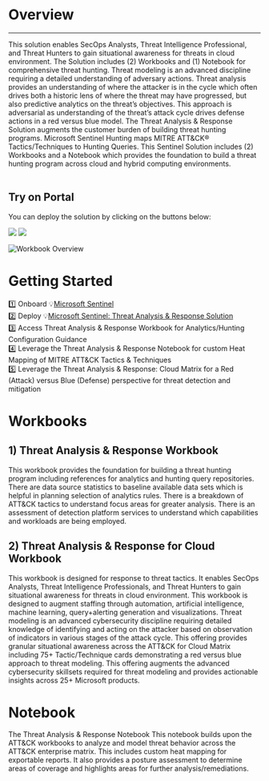 # Overview
---
This solution enables SecOps Analysts, Threat Intelligence Professional, and Threat Hunters to gain situational awareness for threats in cloud environment. The Solution includes (2) Workbooks and (1) Notebook for comprehensive threat hunting. Threat modeling is an advanced discipline requiring a detailed understanding of adversary actions. Threat analysis provides an understanding of where the attacker is in the cycle which often drives both a historic lens of where the threat may have progressed, but also predictive analytics on the threat’s objectives. This approach is adversarial as understanding of the threat’s attack cycle drives defense actions in a red versus blue model. The Threat Analysis & Response Solution augments the customer burden of building threat hunting programs. Microsoft Sentinel Hunting maps MITRE ATT&CK® Tactics/Techniques to Hunting Queries. This Sentinel Solution includes (2) Workbooks and a Notebook which provides the foundation to build a threat hunting program across cloud and hybrid computing environments. <br>
<br>

## Try on Portal
You can deploy the solution by clicking on the buttons below:

<a href="https://portal.azure.com/#create/Microsoft.Template/uri/https%3A%2F%2Fraw.githubusercontent.com%2FAzure%2FAzure-Sentinel%2Fmaster%2FSolutions%2FThreatAnalysis%2526ResponsewithMITREATT%2526CK%2FPackage%2FmainTemplate.json" target="_blank"><img src="https://aka.ms/deploytoazurebutton"/></a>
<a href="https://portal.azure.us/#create/Microsoft.Template/uri/https%3A%2F%2Fraw.githubusercontent.com%2FAzure%2FAzure-Sentinel%2Fmaster%2FSolutions%2FThreatAnalysis%2526ResponsewithMITREATT%2526CK%2FPackage%2FmainTemplate.json" target="_blank"><img src="https://aka.ms/deploytoazuregovbutton"/></a>

![Workbook Overview](https://github.com/Azure/Azure-Sentinel/blob/master/Solutions/ThreatAnalysis&Response/Workbooks/Images/ThreatAnalysis&ResponseForCloudBlack.png?raw=true)

# Getting Started
1️⃣  Onboard 💡[Microsoft Sentinel](https://docs.microsoft.com/azure/sentinel/quickstart-onboard)<br>
2️⃣  Deploy 💡[Microsoft Sentinel: Threat Analysis & Response Solution](https://portal.azure.com/#create/azuresentinel.azure-sentinel-solution-mitreattck)<br>
3️⃣  Access Threat Analysis & Response Workbook for Analytics/Hunting Configuration Guidance<br>
4️⃣  Leverage the Threat Analysis & Response Notebook for custom Heat Mapping of MITRE ATT&CK Tactics & Techniques<br>
5️⃣  Leverage the Threat Analysis & Response: Cloud Matrix for a Red (Attack) versus Blue (Defense) perspective for threat detection and mitigation<br>

# Workbooks
## 1) Threat Analysis & Response Workbook
This workbook provides the foundation for building a threat hunting program including references for analytics and hunting query repositories. There are data source statistics to baseline available data sets which is helpful in planning selection of analytics rules. There is a breakdown of ATT&CK tactics to understand focus areas for greater analysis. There is an assessment of detection platform services to understand which capabilities and workloads are being employed. <br>
## 2) Threat Analysis & Response for Cloud Workbook
This workbook is designed for response to threat tactics. It enables SecOps Analysts, Threat Intelligence Professionals, and Threat Hunters to gain situational awareness for threats in cloud environment. This workbook is designed to augment staffing through automation, artificial intelligence, machine learning, query+alerting generation and visualizations. Threat modeling is an advanced cybersecurity discipline requiring detailed knowledge of identifying and acting on the attacker based on observation of indicators in various stages of the attack cycle. This offering provides granular situational awareness across the ATT&CK for Cloud Matrix including 75+ Tactic/Technique cards demonstrating a red versus blue approach to threat modeling. This offering augments the advanced cybersecurity skillsets required for threat modeling and provides actionable insights across 25+ Microsoft products.<br>

# Notebook
The Threat Analysis & Response Notebook This notebook builds upon the ATT&CK workbooks to analyze and model threat behavior across the ATT&CK enterprise matrix. This includes custom heat mapping for exportable reports. It also provides a posture assessment to determine areas of coverage and highlights areas for further analysis/remediations.